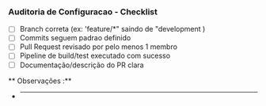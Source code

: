 ### Auditoria de Configuracao - Checklist

* [ ] Branch correta (ex: 'feature/*" saindo de "development )
* [ ] Commits seguem padrao definido
* [ ] Pull Request revisado por pelo menos 1 membro
* [ ] Pipeline de build/test executado com sucesso
* [ ] Documentação/descrição do PR clara

** Observações :**
* __________________________________________